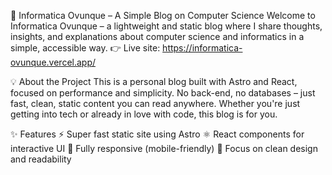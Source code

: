 🧠 Informatica Ovunque – A Simple Blog on Computer Science
Welcome to Informatica Ovunque – a lightweight and static blog where I share thoughts, insights, and explanations about computer science and informatics in a simple, accessible way.
👉 Live site: https://informatica-ovunque.vercel.app/

💡 About the Project
This is a personal blog built with Astro and React, focused on performance and simplicity. No back-end, no databases – just fast, clean, static content you can read anywhere.
Whether you're just getting into tech or already in love with code, this blog is for you.

✨ Features
⚡ Super fast static site using Astro
⚛️ React components for interactive UI
📱 Fully responsive (mobile-friendly)
🧠 Focus on clean design and readability
